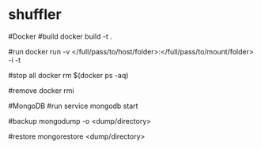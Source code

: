 # shuffler

#Docker
#build
docker build -t <docker-name> .

#run
docker run -v </full/pass/to/host/folder>:</full/pass/to/mount/folder> -i -t <docker-name>

#stop all
docker rm $(docker ps -aq)

#remove
docker rmi <docker-name>

#MongoDB
#run
service mongodb start

#backup
mongodump -o <dump/directory>

#restore
mongorestore <dump/directory>
